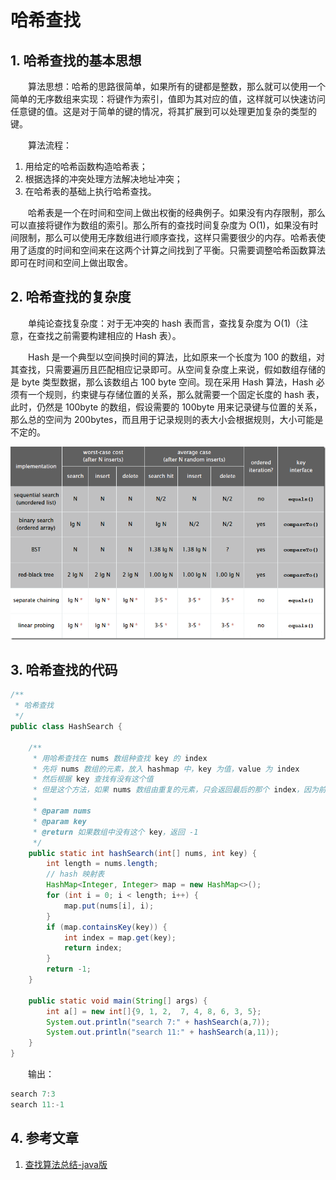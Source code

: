 #  哈希查找

## 1. 哈希查找的基本思想

　　算法思想：哈希的思路很简单，如果所有的键都是整数，那么就可以使用一个简单的无序数组来实现：将键作为索引，值即为其对应的值，这样就可以快速访问任意键的值。这是对于简单的键的情况，将其扩展到可以处理更加复杂的类型的键。

　　算法流程：

1. 用给定的哈希函数构造哈希表；
2. 根据选择的冲突处理方法解决地址冲突；
3. 在哈希表的基础上执行哈希查找。

　　哈希表是一个在时间和空间上做出权衡的经典例子。如果没有内存限制，那么可以直接将键作为数组的索引。那么所有的查找时间复杂度为 O(1)，如果没有时间限制，那么可以使用无序数组进行顺序查找，这样只需要很少的内存。哈希表使用了适度的时间和空间来在这两个计算之间找到了平衡。只需要调整哈希函数算法即可在时间和空间上做出取舍。

## 2. 哈希查找的复杂度

　　单纯论查找复杂度：对于无冲突的 hash 表而言，查找复杂度为 O(1)（注意，在查找之前需要构建相应的 Hash 表）。

　　Hash 是一个典型以空间换时间的算法，比如原来一个长度为 100 的数组，对其查找，只需要遍历且匹配相应记录即可。从空间复杂度上来说，假如数组存储的是 byte 类型数据，那么该数组占 100 byte 空间。现在采用 Hash 算法，Hash 必须有一个规则，约束键与存储位置的关系，那么就需要一个固定长度的 hash 表，此时，仍然是 100byte 的数组，假设需要的 100byte 用来记录键与位置的关系，那么总的空间为 200bytes，而且用于记录规则的表大小会根据规则，大小可能是不定的。

![](image/哈希查找的复杂度.png)

## 3. 哈希查找的代码

```java
/**
 * 哈希查找
 */
public class HashSearch {

    /**
     * 用哈希查找在 nums 数组种查找 key 的 index
     * 先将 nums 数组的元素，放入 hashmap 中，key 为值，value 为 index
     * 然后根据 key 查找有没有这个值
     * 但是这个方法，如果 nums 数组由重复的元素，只会返回最后的那个 index，因为前面的被覆盖了
     *
     * @param nums
     * @param key
     * @return 如果数组中没有这个 key，返回 -1
     */
    public static int hashSearch(int[] nums, int key) {
        int length = nums.length;
        // hash 映射表
        HashMap<Integer, Integer> map = new HashMap<>();
        for (int i = 0; i < length; i++) {
            map.put(nums[i], i);
        }
        if (map.containsKey(key)) {
            int index = map.get(key);
            return index;
        }
        return -1;
    }

    public static void main(String[] args) {
        int a[] = new int[]{9, 1, 2,  7, 4, 8, 6, 3, 5};
        System.out.println("search 7:" + hashSearch(a,7));
        System.out.println("search 11:" + hashSearch(a,11));
    }
}

```

　　输出：

```java
search 7:3
search 11:-1
```

## 4. 参考文章

1. [查找算法总结-java版](https://blog.csdn.net/xushiyu1996818/article/details/90604118)

